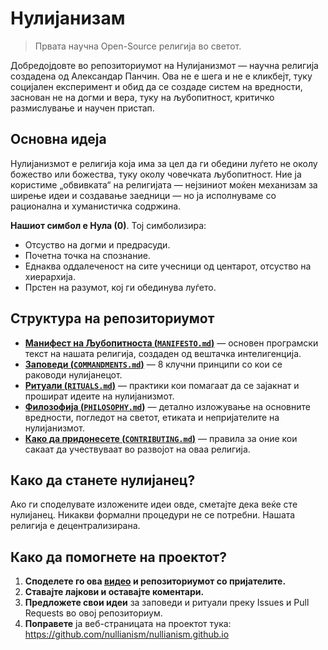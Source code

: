 
# Нулијанизам 

> Првата научна Open-Source религија во светот.

Добредојдовте во репозиториумот на Нулијанизмот — научна религија создадена од Александар Панчин. Ова не е шега и не е кликбејт, туку социјален експеримент и обид да се создаде систем на вредности, заснован не на догми и вера, туку на љубопитност, критичко размислување и научен пристап.

## Основна идеја

Нулијанизмот е религија која има за цел да ги обедини луѓето не околу божество или божества, туку околу човечката љубопитност. Ние ја користиме „обвивката“ на религијата — нејзиниот моќен механизам за ширење идеи и создавање заедници — но ја исполнуваме со рационална и хуманистичка содржина.

**Нашиот симбол е Нула (0)**. Тој симболизира:

- Отсуство на догми и предрасуди.
- Почетна точка на спознание.
- Еднаква оддалеченост на сите учесници од центарот, отсуство на хиерархија.
- Прстен на разумот, кој ги обединува луѓето.

## Структура на репозиториумот

- [**Манифест на Љубопитноста (`MANIFESTO.md`)**](./MANIFESTO.md) — основен програмски текст на нашата религија, создаден од вештачка интелигенција.
- [**Заповеди (`COMMANDMENTS.md`)**](./COMMANDMENTS.md) — 8 клучни принципи со кои се раководи нулијанецот.
- [**Ритуали (`RITUALS.md`)**](./RITUALS.md) — практики кои помагаат да се зајакнат и прошират идеите на нулијанизмот.
- [**Филозофија (`PHILOSOPHY.md`)**](./PHILOSOPHY.md) — детално изложување на основните вредности, погледот на светот, етиката и непријателите на нулијанизмот.
- [**Како да придонесете (`CONTRIBUTING.md`)**](./CONTRIBUTING.md) — правила за оние кои сакаат да учествуваат во развојот на оваа религија.

## Како да станете нулијанец?

Ако ги споделувате изложените идеи овде, сметајте дека веќе сте нулијанец. Никакви формални процедури не се потребни. Нашата религија е децентрализирана.

## Како да помогнете на проектот?

1. **Споделете го ова [видео](https://www.youtube.com/watch?v=mCErecXWGCc) и репозиториумот со пријателите.**
2. **Ставајте лајкови и оставајте коментари.**
3. **Предложете свои идеи** за заповеди и ритуали преку Issues и Pull Requests во овој репозиториум.
4. **Поправете** ја веб-страницата на проектот тука: https://github.com/nullianism/nullianism.github.io
